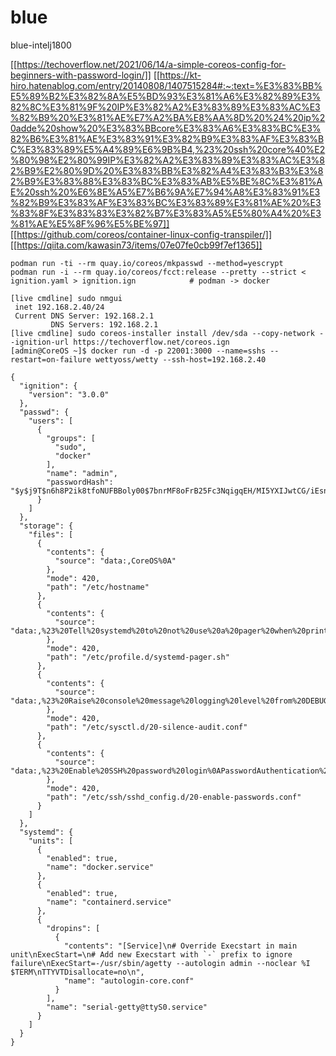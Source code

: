# blue
blue-intelj1800

[[https://techoverflow.net/2021/06/14/a-simple-coreos-config-for-beginners-with-password-login/]]
[[https://kt-hiro.hatenablog.com/entry/20140808/1407515284#:~:text=%E3%83%BB%E5%89%B2%E3%82%8A%E5%BD%93%E3%81%A6%E3%82%89%E3%82%8C%E3%81%9F%20IP%E3%82%A2%E3%83%89%E3%83%AC%E3%82%B9%20%E3%81%AE%E7%A2%BA%E8%AA%8D%20%24%20ip%20adde%20show%20%E3%83%BBcore%E3%83%A6%E3%83%BC%E3%82%B6%E3%81%AE%E3%83%91%E3%82%B9%E3%83%AF%E3%83%BC%E3%83%89%E5%A4%89%E6%9B%B4,%23%20ssh%20core%40%E2%80%98%E2%80%99IP%E3%82%A2%E3%83%89%E3%83%AC%E3%82%B9%E2%80%9D%20%E3%83%BB%E3%82%A4%E3%83%B3%E3%82%B9%E3%83%88%E3%83%BC%E3%83%AB%E5%BE%8C%E3%81%AE%20ssh%20%E6%8E%A5%E7%B6%9A%E7%94%A8%E3%83%91%E3%82%B9%E3%83%AF%E3%83%BC%E3%83%89%E3%81%AE%20%E3%83%8F%E3%83%83%E3%82%B7%E3%83%A5%E5%80%A4%20%E3%81%AE%E5%8F%96%E5%BE%97]]
[[https://github.com/coreos/container-linux-config-transpiler/]]
[[https://qiita.com/kawasin73/items/07e07fe0cb99f7ef1365]]

```
podman run -ti --rm quay.io/coreos/mkpasswd --method=yescrypt
podman run -i --rm quay.io/coreos/fcct:release --pretty --strict < ignition.yaml > ignition.ign            # podman -> docker
```

```
[live cmdline] sudo nmgui
 inet 192.168.2.40/24
 Current DNS Server: 192.168.2.1
         DNS Servers: 192.168.2.1
[live cmdline] sudo coreos-installer install /dev/sda --copy-network --ignition-url https://techoverflow.net/coreos.ign
[admin@CoreOS ~]$ docker run -d -p 22001:3000 --name=sshs --restart=on-failure wettyoss/wetty --ssh-host=192.168.2.40
```

```
{	
  "ignition": {
    "version": "3.0.0"
  },
  "passwd": {
    "users": [
      {
        "groups": [
          "sudo",
          "docker"
        ],
        "name": "admin",
        "passwordHash": "$y$j9T$n6h8P2ik8tfoNUFBBoly00$7bnrMF8oFrB25Fc3NqigqEH/MI5YXIJwtCG/iEsns.2"
      }
    ]
  },
  "storage": {
    "files": [
      {
        "contents": {
          "source": "data:,CoreOS%0A"
        },
        "mode": 420,
        "path": "/etc/hostname"
      },
      {
        "contents": {
          "source": "data:,%23%20Tell%20systemd%20to%20not%20use%20a%20pager%20when%20printing%20information%0Aexport%20SYSTEMD_PAGER%3Dcat%0A"
        },
        "mode": 420,
        "path": "/etc/profile.d/systemd-pager.sh"
      },
      {
        "contents": {
          "source": "data:,%23%20Raise%20console%20message%20logging%20level%20from%20DEBUG%20(7)%20to%20WARNING%20(4)%0A%23%20to%20hide%20audit%20messages%20from%20the%20interactive%20console%0Akernel.printk%3D4%0A"
        },
        "mode": 420,
        "path": "/etc/sysctl.d/20-silence-audit.conf"
      },
      {
        "contents": {
          "source": "data:,%23%20Enable%20SSH%20password%20login%0APasswordAuthentication%20yes%0A"
        },
        "mode": 420,
        "path": "/etc/ssh/sshd_config.d/20-enable-passwords.conf"
      }
    ]
  },
  "systemd": {
    "units": [
      {
        "enabled": true,
        "name": "docker.service"
      },
      {
        "enabled": true,
        "name": "containerd.service"
      },
      {
        "dropins": [
          {
            "contents": "[Service]\n# Override Execstart in main unit\nExecStart=\n# Add new Execstart with `-` prefix to ignore failure\nExecStart=-/usr/sbin/agetty --autologin admin --noclear %I $TERM\nTTYVTDisallocate=no\n",
            "name": "autologin-core.conf"
          }
        ],
        "name": "serial-getty@ttyS0.service"
      }
    ]
  }
}
```
